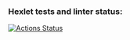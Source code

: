 ### Hexlet tests and linter status:
[![Actions Status](https://github.com/Rolex55/frontend-project-12/actions/workflows/hexlet-check.yml/badge.svg)](https://github.com/Rolex55/frontend-project-12/actions)